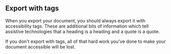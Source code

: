 ## Export with tags
When you export your document, you should always export it with accessibility tags. These are additional bits of information which tell assistive technologies that a heading is a heading and a quote is a quote.

If you don't export with tags, all of that hard work you've done to make your document accessible will be lost.
